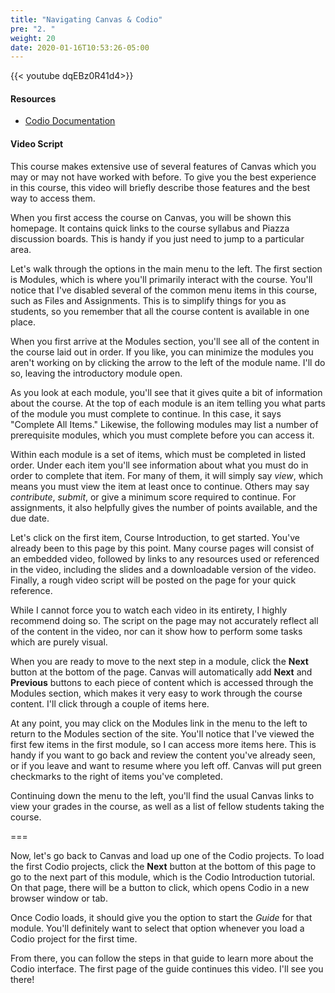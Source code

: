 ```yaml
---
title: "Navigating Canvas & Codio"
pre: "2. "
weight: 20
date: 2020-01-16T10:53:26-05:00
---
```


{{< youtube dqEBz0R41d4>}}

<!-- Fall 2019 fi5sKoI_sk8 -->

#### Resources

* [Codio Documentation](https://codio.com/docs/)

#### Video Script

This course makes extensive use of several features of Canvas which you may or may not have worked with before. To give you the best experience in this course, this video will briefly describe those features and the best way to access them.

When you first access the course on Canvas, you will be shown this homepage. It contains quick links to the course syllabus and Piazza discussion boards. This is handy if you just need to jump to a particular area.

Let's walk through the options in the main menu to the left. The first section is Modules, which is where you'll primarily interact with the course. You'll notice that I've disabled several of the common menu items in this course, such as Files and Assignments. This is to simplify things for you as students, so you remember that all the course content is available in one place.

When you first arrive at the Modules section, you'll see all of the content in the course laid out in order. If you like, you can minimize the modules you aren't working on by clicking the arrow to the left of the module name. I'll do so, leaving the introductory module open.

As you look at each module, you'll see that it gives quite a bit of information about the course. At the top of each module is an item telling you what parts of the module you must complete to continue. In this case, it says "Complete All Items." Likewise, the following modules may list a number of prerequisite modules, which you must complete before you can access it.

Within each module is a set of items, which must be completed in listed order. Under each item you'll see information about what you must do in order to complete that item. For many of them, it will simply say *view*, which means you must view the item at least once to continue. Others may say *contribute*, *submit*, or give a minimum score required to continue. For assignments, it also helpfully gives the number of points available, and the due date.

Let's click on the first item, Course Introduction, to get started. You've already been to this page by this point. Many course pages will consist of an embedded video, followed by links to any resources used or referenced in the video, including the slides and a downloadable version of the video. Finally, a rough video script will be posted on the page for your quick reference.

While I cannot force you to watch each video in its entirety, I highly recommend doing so. The script on the page may not accurately reflect all of the content in the video, nor can it show how to perform some tasks which are purely visual.

When you are ready to move to the next step in a module, click the **Next** button at the bottom of the page. Canvas will automatically add **Next** and **Previous** buttons to each piece of content which is accessed through the Modules section, which makes it very easy to work through the course content. I'll click through a couple of items here.

At any point, you may click on the Modules link in the menu to the left to return to the Modules section of the site. You'll notice that I've viewed the first few items in the first module, so I can access more items here. This is handy if you want to go back and review the content you've already seen, or if you leave and want to resume where you left off. Canvas will put green checkmarks to the right of items you've completed.

Continuing down the menu to the left, you'll find the usual Canvas links to view your grades in the course, as well as a list of fellow students taking the course.

<!-- ===

Next, let's click the Piazza link to look at the Piazza boards for this course. Piazza is an online discussion board specifically tailored for college classes. It supports many cool features such as custom markup for code and math snippets, as well as the ability to directly message all instructors in a course. We'll be using Piazza as the primary communication method in this class. In addition to hosting course discussions, we'll also use Piazza to make general announcements to the class.

Piazza's interface is very simple. On the left, you'll see a list of all current topics in the course. During the course, this is the best place to catch up on what's new. At the top, you can also click on one of several folders or options to add a filter to the list. Piazza also has a section to post course resources, but for this course we'll be using Canvas and Codio for all course materials.

The biggest thing you'll be using Piazza for is chatting with other students and the instructors. To start a new post, just click the **New Post** button at the top of the list. When you do, you'll be asked a few questions about your post. You may choose to post a *Question* if you are asking a question and would like a response, a *Note* that does not require a response but is helpful information for other students or the instructors, or a *Poll* if you have something to be voted on.

For *Questions* and *Notes*, you'll also be asked to choose who the post should be sent to. By default, it will be visible to the entire class. However, you can choose *Instructor(s)* to send that post just to the instructors and TAs of the course. This is a great way for you to send a question to every instructor at once, and one of us can reply quickly.

Next, for all posts, you'll be asked to select a folder to place the post in. Folders will help you and other students quickly find posts relevant to a particular topic, such as a homework assignment or a particular tool used in the course.

Finally, you can enter a title (or summary) and the details for your posts. Please try to make your title as descriptive as possible, as that will help instructors and fellow students find your post easily later on. Once you are ready, click the button at the bottom to submit your post to Piazza.

Before posting in Piazza, you should read the information in the Syllabus regarding netiquette. It gives some important information about our expectation for conduct online in this course. In general, be polite and use clear language, and you should be just fine.

To manage your Piazza account & notification settings, click the gear icon in the upper left. Here you can post a profile picture and update your personal information. In addition, you can manage your email settings. I usually recommend turning on the *Smart Digest* option for new questions and notes, but selecting *Real Time* for any questions or notes you follow. Don't worry, any important course announcements will be sent via email directly from Piazza so you won't miss a thing. You can also download the Piazza app for iPhone and Android to stay connected to the course anytime.

Finally, Piazza also has a very active career and recruiting interface. It is a great way to make yourself available to companies interested in hiring students who have a particular set of skills, such as programming. You can find more information about those features by clicking the links in the upper-right of the window.
-->

===

Now, let's go back to Canvas and load up one of the Codio projects. To load the first Codio projects, click the **Next** button at the bottom of this page to go to the next part of this module, which is the Codio Introduction tutorial. On that page, there will be a button to click, which opens Codio in a new browser window or tab.

Once Codio loads, it should give you the option to start the *Guide* for that module. You'll definitely want to select that option whenever you load a Codio project for the first time.

From there, you can follow the steps in that guide to learn more about the Codio interface. The first page of the guide continues this video. I'll see you there!
